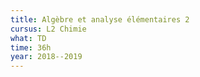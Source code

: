 ```yaml
---
title: Algèbre et analyse élémentaires 2
cursus: L2 Chimie
what: TD
time: 36h
year: 2018--2019
---
```


